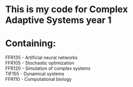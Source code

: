 # This is my code for Complex Adaptive Systems year 1
# Containing:
FFR135 - Artificial neural networks  
FFR105 - Stochastic optimization  
FFR120 - Simulation of complex systems  
TIF155 - Dynamical systems  
FFR110 - Computational biology  
